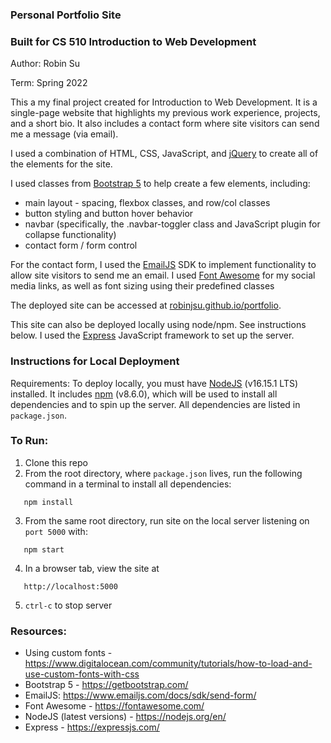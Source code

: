 ### Personal Portfolio Site

### Built for CS 510 Introduction to Web Development
Author: Robin Su

Term: Spring 2022

This a my final project created for Introduction to Web Development. It is a single-page website that highlights my previous work experience, projects, and a short bio. It also includes a contact form where site visitors can send me a message (via email).

I used a combination of HTML, CSS, JavaScript, and [jQuery](https://api.jquery.com/) to create all of the elements for the site. 

I used classes from [Bootstrap 5](https://getbootstrap.com/) to help create a few elements, including: 
 - main layout - spacing, flexbox classes, and row/col classes
 - button styling and button hover behavior
 - navbar (specifically, the .navbar-toggler class and JavaScript plugin for collapse functionality)
 - contact form / form control

For the contact form, I used the [EmailJS](https://www.emailjs.com/docs/sdk/send-form/ ) SDK to implement functionality to allow site visitors to send me an email. I used [Font Awesome](https://fontawesome.com/) for my social media links, as well as font sizing using their predefined classes


The deployed site can be accessed at [robinjsu.github.io/portfolio](https://robinjsu.github.io/portfolio).

This site can also be deployed locally using node/npm. See instructions below. I used the [Express](https://expressjs.com/) JavaScript framework to set up the server.

### Instructions for Local Deployment

Requirements: To deploy locally, you must have [NodeJS](https://nodejs.org/en/) (v16.15.1 LTS) installed. It includes [npm](https://docs.npmjs.com/about-npm) (v8.6.0), which will be used to install all dependencies and to spin up the server. All dependencies are listed in `package.json`.

### To Run:

 1. Clone this repo
 2. From the root directory, where  `package.json` lives, run the following command in a terminal to install all dependencies: 
 ```
    npm install
 ``` 
 3. From the same root directory, run site on the local server listening on `port 5000` with:
 ```
    npm start
 ```
 4. In a browser tab, view the site at 
 ```
    http://localhost:5000
 ```
 5. `ctrl-c` to stop server

### Resources:

 - Using custom fonts - https://www.digitalocean.com/community/tutorials/how-to-load-and-use-custom-fonts-with-css
 - Bootstrap 5 - https://getbootstrap.com/
 - EmailJS: https://www.emailjs.com/docs/sdk/send-form/ 
 - Font Awesome - https://fontawesome.com/
 - NodeJS (latest versions) - https://nodejs.org/en/
 - Express - https://expressjs.com/


